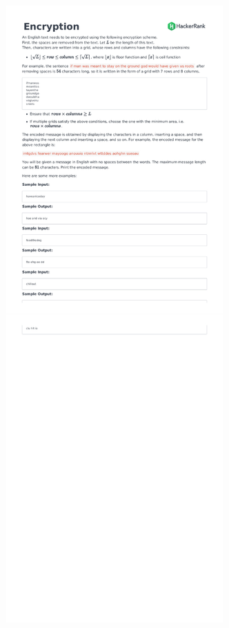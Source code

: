 ![Alt text](/ProblemStatement/encryption-English_page-0001.jpg)
![Alt text](/ProblemStatement/encryption-English_page-0002.jpg)
